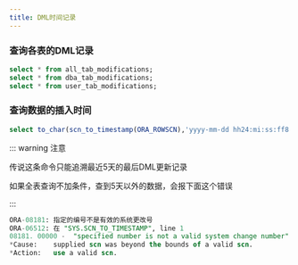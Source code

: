 ```yaml
---
title: DML时间记录
---
```

### 查询各表的DML记录
``` sql
select * from all_tab_modifications;
select * from dba_tab_modifications;
select * from user_tab_modifications;
``` 

### 查询数据的插入时间
``` sql
select to_char(scn_to_timestamp(ORA_ROWSCN),'yyyy-mm-dd hh24:mi:ss:ff8') update_time,t.* from XXX t where t.pk1 = 123456
```
::: warning 注意

传说这条命令只能追溯最近5天的最后DML更新记录

如果全表查询不加条件，查到5天以外的数据，会报下面这个错误

:::

``` sql
ORA-08181: 指定的编号不是有效的系统更改号
ORA-06512: 在 "SYS.SCN_TO_TIMESTAMP", line 1
08181. 00000 -  "specified number is not a valid system change number"
*Cause:    supplied scn was beyond the bounds of a valid scn.
*Action:   use a valid scn.
```